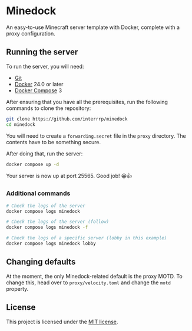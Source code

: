 # Minedock

An easy-to-use Minecraft server template with Docker, complete with a proxy configuration.

## Running the server

To run the server, you will need:

- [Git](https://git-scm.com)
- [Docker](https://www.docker.com) 24.0 or later
- [Docker Compose](https://docs.docker.com/compose) 3

After ensuring that you have all the prerequisites, run the following commands to clone the repository:

```sh
git clone https://github.com/interrrp/minedock
cd minedock
```

You will need to create a `forwarding.secret` file in the `proxy` directory. The contents have to be something secure.

After doing that, run the server:

```sh
docker compose up -d
```

Your server is now up at port 25565. Good job! 😀👍

### Additional commands

```sh
# Check the logs of the server
docker compose logs minedock

# Check the logs of the server (follow)
docker compose logs minedock -f

# Check the logs of a specific server (lobby in this example)
docker compose logs minedock lobby
```

## Changing defaults

At the moment, the only Minedock-related default is the proxy MOTD.
To change this, head over to `proxy/velocity.toml` and change the `motd` property.

## License

This project is licensed under the [MIT license](./LICENSE).

